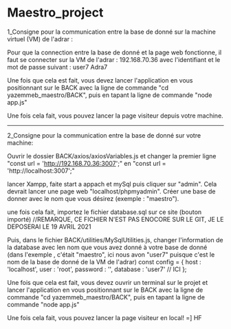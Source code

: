 # Maestro_project

1_Consigne pour la communication entre la base de donné sur la machine virtuel (VM) de l'adrar : 

Pour que la connection entre la base de donné et la page web fonctionne, il faut se connecter sur
la VM de l'adrar : 
192.168.70.36
avec l'identifiant et le mot de passe suivant :
user7
Adra7

Une fois que cela est fait, vous devez lancer l'application en vous positionnant sur le BACK avec la
ligne de commande "cd yazemmeb_maestro/BACK", puis en tapant la ligne de commande "node app.js"

Une fois cela fait, vous pouvez lancer la page visiteur depuis votre machine.

------------------------------------------------------------------------------------------------------

2_Consigne pour la communication entre la base de donné sur votre machine:

Ouvrir le dossier BACK/axios/axiosVariables.js et changer la premier ligne
"const url = 'http://192.168.70.36:3007';" en  "const url = 'http://localhost:3007';"

lancer Xampp, faite start a appach et mySql puis cliquer sur "admin". Cela devrait lancer une page
web "localhost/phpmyadmin".
Créer une base de donner avec le nom que vous désirez (exemple : "maestro").

une fois cela fait, importez le fichier database.sql sur ce site (bouton importé) //REMARQUE, CE FICHIER
N'EST PAS ENOCORE SUR LE GIT, JE LE DEPOSERAI LE 19 AVRIL 2021

Puis, dans le fichier BACK/utilities/MySqlUtilities.js, changer l'information de la database avec len nom
que vous avez donné à votre base de donné (dans l'exemple , c'était "maestro", ici nous avon "user7"
puisque c'est le nom de la base de donné de la VM de l'adrar)
const config =
{
    host : 'localhost',
    user : 'root',
    password : '',
    database : 'user7' // ICI
};

Une fois que cela est fait, vous devez ouvrir un terminal sur le projet et lancer l'application en vous positionnant sur le BACK avec la
ligne de commande "cd yazemmeb_maestro/BACK", puis en tapant la ligne de commande "node app.js"

Une fois cela fait, vous pouvez lancer la page visiteur en local! =] HF
